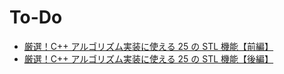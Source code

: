 # To-Do
- [厳選！C++ アルゴリズム実装に使える 25 の STL 機能【前編】](https://qiita.com/e869120/items/518297c6816adb67f9a5)
- [厳選！C++ アルゴリズム実装に使える 25 の STL 機能【後編】](https://qiita.com/e869120/items/702ca1c1ed6ff6770257)